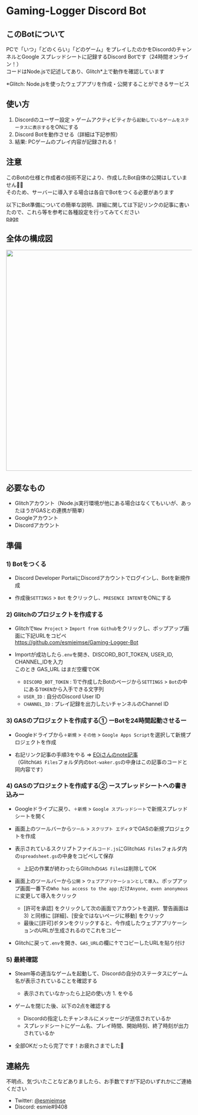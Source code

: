 # Gaming-Logger Discord Bot
## このBotについて
PCで「いつ」「どのくらい」「どのゲーム」をプレイしたのかをDiscordのチャンネルとGoogle スプレッドシートに記録するDiscord Botです（24時間オンライン！）  
コードはNode.jsで記述してあり、Glitch\*上で動作を確認しています

\*Glitch: Node.jsを使ったウェブアプリを作成・公開することができるサービス

## 使い方
1. Discordのユーザー設定 > ゲームアクティビティから`起動しているゲームをステータスに表示する`をONにする
1. Discord Botを動作させる（詳細は下記参照）
1. 結果: PCゲームのプレイ内容が記録される！

## 注意
このBotの仕様と作成者の技術不足により、作成したBot自体の公開はしていません🙇‍♂️  
そのため、サーバーに導入する場合は各自でBotをつくる必要があります

以下にBot準備についての簡単な説明、詳細に関しては下記リンクの記事に書いたので、これら等を参考に各種設定を行ってみてください  
[page](link)

## 全体の構成図

<img src="https://user-images.githubusercontent.com/75773842/101753465-025e8400-3b16-11eb-894b-b39f2857dd3d.png" width="600px*">

## 必要なもの
- Glitchアカウント（Node.js実行環境が他にある場合はなくてもいいが、あったほうがGASとの連携が簡単）
- Googleアカウント
- Discordアカウント

## 準備
### 1) Botをつくる
- Discord Developer PortalにDiscordアカウントでログインし、Botを新規作成
  
- 作成後`SETTINGS` > `Bot` をクリックし、`PRESENCE INTENT`をONにする

### 2) Glitchのプロジェクトを作成する
- Glitchで`New Project` > `Import from Github`をクリックし、ポップアップ画面に下記URLをコピペ  
https://github.com/esmieimse/Gaming-Logger-Bot
  
- Importが成功したら`.env`を開き、DISCORD_BOT_TOKEN, USER_ID, CHANNEL_IDを入力  
このとき GAS_URL はまだ空欄でOK
  - `DISCORD_BOT_TOKEN` : 1)で作成したBotのページから`SETTINGS` > `Bot`の中にある`TOKEN`から入手できる文字列
  - `USER_ID`           : 自分のDiscord User ID 
  - `CHANNEL_ID`        : プレイ記録を出力したいチャンネルのChannel ID 

### 3) GASのプロジェクトを作成する① ーBotを24時間起動させるー
- Googleドライブから`＋新規` > `その他` > `Google Apps Script`を選択して新規プロジェクトを作成
  
- 右記リンク記事の手順3をやる => [EOiさんのnote記事](https://note.com/exteoi/n/nf1c37cb26c41#oj02A)  
（Glitch`GAS Files`フォルダ内の`bot-waker.gs`の中身はこの記事のコードと同内容です）  

### 4) GASのプロジェクトを作成する② ースプレッドシートへの書き込みー
- Googleドライブに戻り、`＋新規` > `Google スプレッドシート`で新規スプレッドシートを開く
- 画面上のツールバーから`ツール` > `スクリプト エディタ`でGASの新規プロジェクトを作成
  
- 表示されているスクリプトファイル`コード.js`にGlitch`GAS Files`フォルダ内の`spreadsheet.gs`の中身をコピペして保存
  - 上記の作業が終わったらGlitchの`GAS Files`は削除してOK
- 画面上のツールバーから`公開` > `ウェブアプリケーションとして導入`、ポップアップ画面一番下の`Who has access to the app:`だけ`Anyone, even anonymous`に変更して導入をクリック
  - [許可を承認] をクリックして次の画面でアカウントを選択、警告画面は 3) と同様に [詳細]、[安全ではないページに移動] をクリック
  - 最後に[許可]ボタンをクリックすると、今作成したウェブアプリケーションのURLが生成されるのでこれをコピー
- Glitchに戻って`.env`を開き、`GAS_URL`の欄に↑でコピーしたURLを貼り付け

### 5) 最終確認
- Steam等の適当なゲームを起動して、Discordの自分のステータスにゲーム名が表示されていることを確認する
  - 表示されていなかったら上記の使い方 1. をやる
- ゲームを閉じた後、以下の2点を確認する
  - Discordの指定したチャンネルにメッセージが送信されているか
  - スプレッドシートにゲーム名、プレイ時間、開始時刻、終了時刻が出力されているか
  
- 全部OKだったら完了です！お疲れさまでした👏

## 連絡先
不明点、気づいたことなどありましたら、お手数ですが下記のいずれかにご連絡ください
- Twitter: [@esmieimse](https://twitter.com/esmieimse)
- Discord: esmie#9408
